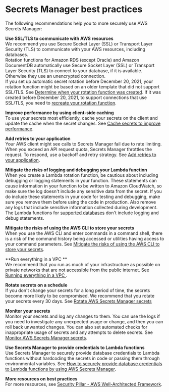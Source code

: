 # Secrets Manager best practices<a name="best-practices"></a>

The following recommendations help you to more securely use AWS Secrets Manager:

**Use SSL/TLS to communicate with AWS resources**  
We recommend you use Secure Socket Layer \(SSL\) or Transport Layer Security \(TLS\) to communicate with your AWS resources, including databases\.   
Rotation functions for Amazon RDS \(except Oracle\) and Amazon DocumentDB automatically use Secure Socket Layer \(SSL\) or Transport Layer Security \(TLS\) to connect to your database, if it is available\. Otherwise they use an unencrypted connection\.  
If you set up automatic secret rotation before December 20, 2021, your rotation function might be based on an older template that did not support SSL/TLS\. See [Determine when your rotation function was created](troubleshoot_rotation.md#rotation-function-created-date)\. If it was created before December 20, 2021, to support connections that use SSL/TLS, you need to [recreate your rotation function](rotate-secrets_turn-on-for-db.md)\.

**Improve performance by using client\-side caching**  
To use your secrets most efficiently, cache your secrets on the client and update the cache when the secret changes\. See [Cache secrets to improve performance](use-client-side-caching.md)\.

**Add retries to your application**  
Your AWS client might see calls to Secrets Manager fail due to rate limiting\. When you exceed an API request quota, Secrets Manager throttles the request\. To respond, use a backoff and retry strategy\. See [Add retries to your application](quotas_throttling.md)\.

**Mitigate the risks of logging and debugging your Lambda function**  
When you create a Lambda rotation function, be cautious about including debugging or logging statements in your function\. These statements can cause information in your function to be written to Amazon CloudWatch, so make sure the log doesn't include any sensitive data from the secret\. If you do include these statements in your code for testing and debugging, make sure you remove them before using the code in production\. Also remove any logs that include sensitive information collected during development\.  
The Lambda functions for [supported databases](intro.md#full-rotation-support) don't include logging and debug statements\. 

**Mitigate the risks of using the AWS CLI to store your secrets**  
When you use the AWS CLI and enter commands in a command shell, there is a risk of the command history being accessed or utilities having access to your command parameters\. See [Mitigate the risks of using the AWS CLI to store your secrets](security_cli-exposure-risks.md)\.

**Run everything in a VPC **  
We recommend that you run as much of your infrastructure as possible on private networks that are not accessible from the public internet\. See [Running everything in a VPC ](integrating_vpc.md)\.

**Rotate secrets on a schedule**  
If you don't change your secrets for a long period of time, the secrets become more likely to be compromised\. We recommend that you rotate your secrets every 30 days\. See [Rotate AWS Secrets Manager secrets](rotating-secrets.md)

**Monitor your secrets**  
Monitor your secrets and log any changes to them\. You can use the logs if you need to investigate any unexpected usage or change, and then you can roll back unwanted changes\. You can also set automated checks for inappropriate usage of secrets and any attempts to delete secrets\. See [Monitor AWS Secrets Manager secrets](monitoring.md)\.

**Use Secrets Manager to provide credentials to Lambda functions**  
Use Secrets Manager to securely provide database credentials to Lambda functions without hardcoding the secrets in code or passing them through environmental variables\. See [How to securely provide database credentials to Lambda functions by using AWS Secrets Manager](https://aws.amazon.com/blogs/security/how-to-securely-provide-database-credentials-to-lambda-functions-by-using-aws-secrets-manager/)\.

**More resources on best practices**  
For more resources, see [ Security Pillar \- AWS Well\-Architected Framework](https://docs.aws.amazon.com/wellarchitected/latest/security-pillar/welcome.html)\.